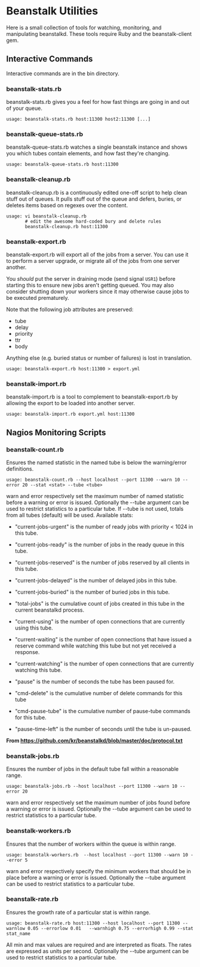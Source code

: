 # Beanstalk Utilities

Here is a small collection of tools for watching, monitoring, and
manipulating beanstalkd.
These tools require Ruby and the beanstalk-client gem.

## Interactive Commands

Interactive commands are in the bin directory.

### beanstalk-stats.rb

beanstalk-stats.rb gives you a feel for how fast things are going in and out
of your queue.

    usage: beanstalk-stats.rb host:11300 host2:11300 [...]

### beanstalk-queue-stats.rb

beanstalk-queue-stats.rb watches a single beanstalk instance and shows you
which tubes contain elements, and how fast they're changing.

    usage: beanstalk-queue-stats.rb host:11300

### beanstalk-cleanup.rb

beanstalk-cleanup.rb is a continuously edited one-off script to help clean
stuff out of queues.  It pulls stuff out of the queue and defers, buries, or
deletes items based on regexes over the content.

    usage: vi beanstalk-cleanup.rb
           # edit the awesome hard-coded bury and delete rules
           beanstalk-cleanup.rb host:11300

### beanstalk-export.rb

beanstalk-export.rb will export all of the jobs from a server.  You
can use it to perform a server upgrade, or migrate all of the jobs
from one server another.

You *should* put the server in draining mode (send signal `USR1`)
before starting this to ensure new jobs aren't getting queued.  You
may also consider shutting down your workers since it may otherwise
cause jobs to be executed prematurely.

Note that the following job attributes are preserved:

* tube
* delay
* priority
* ttr
* body

Anything else (e.g. buried status or number of failures) is lost in
translation.

    usage: beanstalk-export.rb host:11300 > export.yml

### beanstalk-import.rb

beanstalk-import.rb is a tool to complement to beanstalk-export.rb by
allowing the export to be loaded into another server.

    usage: beanstalk-import.rb export.yml host:11300

## Nagios Monitoring Scripts

### beanstalk-count.rb

Ensures the named statistic in the named tube is below the warning/error definitions.

    usage: beanstalk-count.rb --host localhost --port 11300 --warn 10 --error 20 --stat <stat> --tube <tube>

warn and error respectively set the maximum number of named statistic
before a warning or error is issued.
Optionally the --tube argument can be used to restrict 
statistics to a particular tube.  If --tube is not used, totals from all tubes (default) will be used.
Available stats:
 - "current-jobs-urgent" is the number of ready jobs with priority < 1024 in
   this tube.

 - "current-jobs-ready" is the number of jobs in the ready queue in this tube.

 - "current-jobs-reserved" is the number of jobs reserved by all clients in
   this tube.

 - "current-jobs-delayed" is the number of delayed jobs in this tube.

 - "current-jobs-buried" is the number of buried jobs in this tube.

 - "total-jobs" is the cumulative count of jobs created in this tube in
   the current beanstalkd process.

 - "current-using" is the number of open connections that are currently
   using this tube.

 - "current-waiting" is the number of open connections that have issued a
   reserve command while watching this tube but not yet received a response.

 - "current-watching" is the number of open connections that are currently
   watching this tube.

 - "pause" is the number of seconds the tube has been paused for.

 - "cmd-delete" is the cumulative number of delete commands for this tube

 - "cmd-pause-tube" is the cumulative number of pause-tube commands for this
   tube.

 - "pause-time-left" is the number of seconds until the tube is un-paused.
 
 **From https://github.com/kr/beanstalkd/blob/master/doc/protocol.txt**

### beanstalk-jobs.rb

Ensures the number of jobs in the default tube fall within a reasonable range.

    usage: beanstalk-jobs.rb --host localhost --port 11300 --warn 10 --error 20

warn and error respectively set the maximum number of jobs found
before a warning or error is issued. Optionally the --tube argument can be used to restrict 
statistics to a particular tube.

### beanstalk-workers.rb

Ensures that the number of workers within the queue is within range.

    usage: beanstalk-workers.rb  --host localhost --port 11300 --warn 10 --error 5

warn and error respectively specify the minimum workers
that should be in place before a warning or error is issued.
Optionally the --tube argument can be used to restrict 
statistics to a particular tube.

### beanstalk-rate.rb

Ensures the growth rate of a particular stat is within range.

    usage: beanstalk-rate.rb host:11300 --host localhost --port 11300 --warnlow 0.05 --errorlow 0.01   --warnhigh 0.75 --errorhigh 0.99 --stat stat_name

All min and max values are required and are interpreted as floats.  The rates
are expressed as units per second. Optionally the --tube argument can be used to restrict 
statistics to a particular tube.
